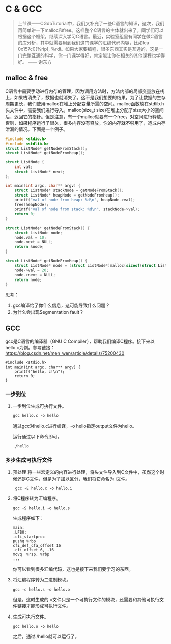 # C & GCC
> 上节课——CGdbTutorial中，我们又补充了一些C语言的知识，这次，我们再简单讲一下malloc和free。这样整个C语言的主体就出来了，同学们可以根据这个框架，继续深入学习C语言。最近，实验室组里有同学在做C语言的库分析，其中就需要用到我们这门课学的汇编代码内容，比如lea 0x157c0(%rip), %rdi。如果大家要编程，很多东西其实是互通的，这是一门完整互通的科学，你一门课学得好，肯定能让你在相关的其他课程也学得好。 —— 谢东方

## malloc & free
C语言中需要手动进行内存的管理，因为调用方法时，方法内部的局部变量放在栈上，如果栈消失了，数据也就消失了。这不是我们想要的结果，为了让数据的生存周期更长，我们使用malloc在堆上分配变量所需的空间。malloc函数放在stdlib.h头文件中，需要我们进行导入。malloc(size_t size)在堆上分配了size大小的空间后，返回它的指针。但是注意，有一个malloc就要有一个free，对空间进行释放。否则，如果程序运行了很久，很多内存没有释放，你的内存就不够用了，造成内存泄漏的情况。下面是一个例子。

```c
#include <stdio.h>
#include <stdlib.h>
struct ListNode* getNodeFromStack();
struct ListNode* getNodeFromHeap();

struct ListNode {
    int val;
    struct ListNode* next;
};

int main(int argc, char** argv) {
    struct ListNode* stackNode = getNodeFromStack();
    struct ListNode* heapNode = getNodeFromHeap();
    printf("val of node from heap: %d\n", heapNode->val);
    free(heapNode);
    printf("val of node from stack: %d\n", stackNode->val);
    return 0;
}

struct ListNode* getNodeFromStack() {
    struct ListNode node;
    node.val = 10;
    node.next = NULL;
    return &node;
}

struct ListNode* getNodeFromHeap() {
    struct ListNode* node = (struct ListNode*)malloc(sizeof(struct ListNode));
    node->val = 20;
    node->next = NULL;
    return node;
}

```
思考：
1. gcc编译给了你什么信息，这可能导致什么问题？
2. 为什么会出现Segmentation fault？

## GCC
gcc是C语言的编译器（GNU C Compiler），帮助我们编译C程序。接下来以hello.c为例。参考链接： https://blog.csdn.net/men_wen/article/details/75200430

```
#include <stdio.h>
int main(int argc, char** argv) {
    printf("hello, c!\n");
    return 0;
}
```
### 一步到位
1. 一步到位生成可执行文件。
    ```
    gcc hello.c -o hello
    ```
    通过gcc对hello.c进行编译，-o hello指定output文件为hello。

    运行通过以下命令即可。
    ```
    ./hello
    ```

### 多步生成可执行文件
1. 预处理
   将一些宏定义的内容进行处理，将头文件导入到C文件中，虽然这个时候还是C文件，但是为了加以区分，我们将它命名为.i文件。
   ```
    gcc -E hello.c -o hello.i
   ```

2. 将C程序转为汇编程序。
    ```
    gcc -S hello.i -o hello.s
    ```
   生成程序如下：
    ```
    main:
    .LFB0:
    .cfi_startproc
    pushq %rbp
    cfi_def_cfa_offset 16
    .cfi_offset 6, -16
    movq  %rsp, %rbp
    ...            
    ```
   你可以看到很多汇编代码，这也是接下来我们要学习的东西。

3. 将汇编程序转为二进制模块。
    ```
    gcc -c hello.s -o hello.o
    ```
    但是，这时生成的.o文件只是一个可执行文件的模块，还需要和其他可执行文件链接才能形成可执行文件。

4. 生成可执行文件。
    ```
    gcc hello.o -o hello
    ```
    之后，通过./hello就可以运行了。


